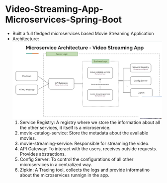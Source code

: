 # Video-Streaming-App-Microservices-Spring-Boot

- Built a full fledged microservices based Movie Streaming Application
- Architecture:
![Architecture](image.png)
    1. Service Registry: A registry where we store the information about all the other services, it itself is a microservice.
    2. movie-catalog-service: Store the metadata about the available movies.
    3. movie-streaming-service: Responsible for streaming the video.
    4. API Gateway: To interact with the users, receives outside requests. Provides abstractions.
    5. Config Server: To control the configurations of all other microservices in a centralized way.
    6. Zipkin: A Tracing tool, collects the logs and provide informatino about the microservices runnign in the app.


